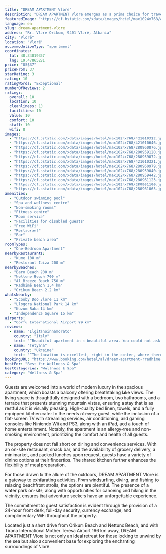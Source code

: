 ```yaml
---
title: "DREAM APARTMENT Vlore"
description: "DREAM APARTMENT Vlore emerges as a prime choice for travelers seeking a blend of comfort, convenience, and adventure in Vlorë."
featuredImage: "https://cf.bstatic.com/xdata/images/hotel/max1024x768/421010322.jpg?k=a337862145d78696daa31966f56c67fcb094bad5d6787364431917707e52209d&o=&hp=1"
language: en
slug: dream-apartment-vlore
address: "Rr. Vlore Orikum, 9401 Vlorë, Albania"
city: "Vlorë"
location: "Vlorë"
accommodationType: "apartment"
coordinates:
  lat: 40.34019367
  lng: 19.47865281
price: "US$37"
priceFrom: 37
starRating: 3
rating: 10
ratingWords: "Exceptional"
numberOfReviews: 2
ratings:
  overall: 10
  location: 10
  cleanliness: 10
  facilities: 10
  value: 10
  comfort: 10
  staff: 10
  wifi: 0
images:
  - "https://cf.bstatic.com/xdata/images/hotel/max1024x768/421010322.jpg?k=a337862145d78696daa31966f56c67fcb094bad5d6787364431917707e52209d&o=&hp=1"
  - "https://cf.bstatic.com/xdata/images/hotel/max1024x768/421010646.jpg?k=d440660f574397c53502330767071b0b5b8d2fdb8c8f678f8b9cfb4b684ca855&o=&hp=1"
  - "https://cf.bstatic.com/xdata/images/hotel/max1024x768/280960876.jpg?k=c0de7516f429103e458ac4fad6183d6c02474539c11be22fb17fcf4992828683&o=&hp=1"
  - "https://cf.bstatic.com/xdata/images/hotel/max1024x768/280959120.jpg?k=165c513aeb0839b47b7af0a438023a0bdaae3092c7049b40f516c3667c3afc1f&o=&hp=1"
  - "https://cf.bstatic.com/xdata/images/hotel/max1024x768/280959072.jpg?k=5f14c0c896a3ea4407f90372af3634fdebf871e7e9bd5827054d3790379eb59e&o=&hp=1"
  - "https://cf.bstatic.com/xdata/images/hotel/max1024x768/421010321.jpg?k=b4bd98bd04e3505666fe814c3c8f4f12620a3909c1fdaf5caabf70fde3db81c6&o=&hp=1"
  - "https://cf.bstatic.com/xdata/images/hotel/max1024x768/280960979.jpg?k=69102ec796b080913b423fe2f897fd1bfd2564c172a3984717ea5e16625d0c37&o=&hp=1"
  - "https://cf.bstatic.com/xdata/images/hotel/max1024x768/280959040.jpg?k=1724395f6e1068c46d4e78a13816b4fc5cd31233af821a901a1ca45f516fb164&o=&hp=1"
  - "https://cf.bstatic.com/xdata/images/hotel/max1024x768/280959442.jpg?k=6c7d19aee4f0a3e550634a99be3edcda82dcc97846c9838710c284f9ecfce886&o=&hp=1"
  - "https://cf.bstatic.com/xdata/images/hotel/max1024x768/280961123.jpg?k=11583babc6fd33fbd5f3552574527434aeea5c0f426199c4c9d079d96ae3f1fb&o=&hp=1"
  - "https://cf.bstatic.com/xdata/images/hotel/max1024x768/280961100.jpg?k=7733158ad499e3ed6a3c7bd596fadf9269ee18f245b2359cba4495c74c1e0f5d&o=&hp=1"
  - "https://cf.bstatic.com/xdata/images/hotel/max1024x768/280961065.jpg?k=af61928a4c706f26cf699990b7387078fffb99fb1bcc3f5cabcadadcb18196c0&o=&hp=1"
amenities:
  - "Outdoor swimming pool"
  - "Spa and wellness centre"
  - "Non-smoking rooms"
  - "Fitness centre"
  - "Room service"
  - "Facilities for disabled guests"
  - "Free WiFi"
  - "Restaurant"
  - "Bar"
  - "Private beach area"
roomTypes:
  - "One-Bedroom Apartment"
nearbyRestaurants:
  - "Kume 100 m"
  - "Restorant Ibiza 200 m"
nearbyBeaches:
  - "Baro Beach 200 m"
  - "Nettuno Beach 700 m"
  - "Al Breeze Beach 750 m"
  - "Radhimë Beach 1.4 km"
  - "Orikum Beach 2.2 km"
whatsNearby:
  - "Scooby Doo Vlore 11 km"
  - "Llogora National Park 14 km"
  - "Kuzum Baba 14 km"
  - "Independence Square 15 km"
airports:
  - "Corfu International Airport 89 km"
reviews:
  - name: "Ilgitanoinnamorato"
    country: "Italy"
    text: "“Beautiful apartment in a beautiful area. You could not ask for anything better”"
  - name: "Tetyana"
    country: "Ukraine"
    text: "“The location is excellent, right in the center, where there is entertainment for every taste, opposite the apartments is a good beach. The owners are friendly, provided everything we needed right away, we needed an extra bed, they provided it to...”"
bookingURL: "https://www.booking.com/hotel/al/dream-apartment-rradhime-vlore.en-gb.html?aid=8035640"
bestFor: "Best for Wellness & Spa"
bestCategories: "Wellness & Spa"
category: "Wellness & Spa"
---
```


Guests are welcomed into a world of modern luxury in the spacious apartment, which boasts a balcony offering breathtaking lake views. The living space is thoughtfully designed with a bedroom, two bathrooms, and a terrace that presents stunning mountain vistas, ensuring a stay that is as restful as it is visually pleasing. High-quality bed linen, towels, and a fully equipped kitchen cater to the needs of every guest, while the inclusion of a flat-screen TV with streaming services, air conditioning, and gaming consoles like Nintendo Wii and PS3, along with an iPad, add a touch of home entertainment. Notably, the apartment is an allergy-free and non-smoking environment, prioritizing the comfort and health of all guests.

The property does not fall short on dining and convenience services. With an on-site restaurant, snack bar, and the availability of grocery delivery, a minimarket, and packed lunches upon request, guests have a variety of dining options at their fingertips. The shared kitchen further enhances the flexibility of meal preparation.

For those drawn to the allure of the outdoors, DREAM APARTMENT Vlore is a gateway to exhilarating activities. From windsurfing, diving, and fishing to relaxing beachfront strolls, the options are plentiful. The presence of a water park on-site, along with opportunities for canoeing and hiking in the vicinity, ensures that adventure seekers have an unforgettable experience.

The commitment to guest satisfaction is evident through the provision of a 24-hour front desk, full-day security, currency exchange, and complimentary WiFi throughout the property.

Located just a short drive from Orikum Beach and Nettuno Beach, and with Tirana International Mother Teresa Airport 166 km away, DREAM APARTMENT Vlore is not only an ideal retreat for those looking to unwind by the sea but also a convenient base for exploring the enchanting surroundings of Vlorë.